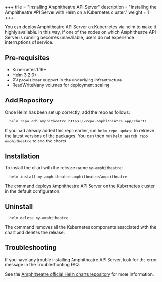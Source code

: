 +++
title = "Installing Amphitheatre API Server"
description = "Installing the Amphitheatre API Server with Helm on a Kubernetes cluster."
weight = 1
+++

You can deploy Amphitheatre API Server on Kubernetes via helm to make it highly
available. In this way, if one of the nodes on which Amphitheatre API Server is
running becomes unavailable, users do not experience interruptions of service.

## Pre-requisites

- Kubernetes 1.19+
- Helm 3.2.0+
- PV provisioner support in the underlying infrastructure
- ReadWriteMany volumes for deployment scaling

## Add Repository 

Once Helm has been set up correctly, add the repo as follows:

```sh
  helm repo add amphitheatre https://repo.amphitheatre.app/charts
```

If you had already added this repo earlier, run `helm repo update` to retrieve
the latest versions of the packages.  You can then run `helm search repo
amphitheatre` to see the charts.

## Installation

To install the chart with the release name `my-amphitheatre`:

```sh
  helm install my-amphitheatre amphitheatre/amphitheatre
```

The command deploys Amphitheatre API Server on the Kubernetes cluster in the
default configuration.

## Uninstall

```sh
  helm delete my-amphitheatre
```

The command removes all the Kubernetes components associated with the chart and
deletes the release.

## Troubleshooting

If you have any trouble installing Amphitheatre API Server, look for the error
message in the Troubleshooting FAQ.

See the [Amphitheatre official Helm charts
repository](https://github.com/amphitheatre-app/charts) for more information.